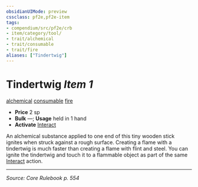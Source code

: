 ```yaml
---
obsidianUIMode: preview
cssclass: pf2e,pf2e-item
tags:
- compendium/src/pf2e/crb
- item/category/tool/
- trait/alchemical
- trait/consumable
- trait/fire
aliases: ["Tindertwig"]
---
```

# Tindertwig *Item 1*  
[alchemical](alchemical.md "Alchemical Item Trait")  [consumable](consumable.md "Consumable Item Trait")  [fire](fire.md "Fire Energy & Element Trait")  

- **Price** 2 sp
- **Bulk** —; **Usage** held in 1 hand
- **Activate** [Interact](interact.md)

An alchemical substance applied to one end of this tiny wooden stick ignites when struck against a rough surface. Creating a flame with a tindertwig is much faster than creating a flame with flint and steel. You can ignite the tindertwig and touch it to a flammable object as part of the same [Interact](interact.md) action.


---
*Source: Core Rulebook p. 554*